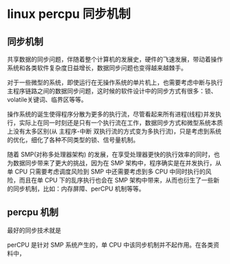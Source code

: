 # linux percpu 同步机制

## 同步机制
共享数据的同步问题，伴随着整个计算机的发展史，硬件的飞速发展，带动着操作系统和各类软件复杂度日益增长，数据同步问题也变得越来越棘手。   

对于一些微型的系统，即使运行在无操作系统的单片机上，也需要考虑中断与执行主程序链路之间的数据同步问题，这时候的软件设计中的同步方式有很多：锁、volatile关键词、临界区等等。  

操作系统的诞生使得程序分散为更多的执行流，尽管看起来所有进程(线程)并发执行，实际上在同一时刻还是只有一个执行流在工作，数据同步方式和微型系统本质上没有太多区别(从 主程序-中断 双执行流的方式变为多执行流)，只是考虑到系统的优化，细化了各种不同类型的锁、信号量机制。   

随着 SMP(对称多处理器架构) 的发展，在享受处理器更快的执行效率的同时，也为数据同步带来了更大的挑战，因为在 SMP 架构中，程序确实是在并发执行，从单 CPU 只需要考虑调度风险到 SMP 中还需要考虑到多 CPU 中同时执行的风险，而且在单 CPU 下的乱序执行也会在 SMP 架构中带来，从而也衍生了一些新的同步机制，比如：内存屏障、perCPU 机制等等。  


## percpu 机制
最好的同步技术就是


perCPU 是针对 SMP 系统产生的，单 CPU 中该同步机制并不起作用。在各类资料中，


